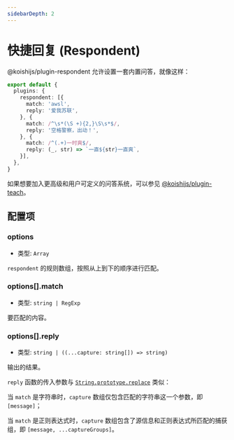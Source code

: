 ```yaml
---
sidebarDepth: 2
---
```


# 快捷回复 (Respondent)

@koishijs/plugin-respondent 允许设置一套内置问答，就像这样：

```ts title=koishi.ts
export default {
  plugins: {
    respondent: [{
      match: 'awsl',
      reply: '爱我苏联',
    }, {
      match: /^\s*(\S +){2,}\S\s*$/,
      reply: '空格警察，出动！',
    }, {
      match: /^(.+)一时爽$/,
      reply: (_, str) => `一直${str}一直爽`,
    }],
  },
}
```

<panel-view :messages="[
  ['Alice', 'awsl'],
  ['Koishi', '爱我苏联'],
  ['Bob', '久 等 了'],
  ['Koishi', '空格警察，出动！'],
  ['Carol', '挖坑一时爽'],
  ['Koishi', '一直挖坑一直爽'],
]"/>

如果想要加入更高级和用户可定义的问答系统，可以参见 [@koishijs/plugin-teach](../teach/index.md)。

## 配置项

### options

- 类型: `Array`

`respondent` 的规则数组，按照从上到下的顺序进行匹配。

### options[].match

- 类型: `string | RegExp`

要匹配的内容。

### options[].reply

- 类型: `string | ((...capture: string[]) => string)`

输出的结果。

`reply` 函数的传入参数与 [`String.prototype.replace`](https://developer.mozilla.org/zh-CN/docs/Web/JavaScript/Reference/Global_Objects/String/replace#%E5%8F%82%E6%95%B0) 类似：

当 `match` 是字符串时，`capture` 数组仅包含匹配的字符串这一个参数，即 `[message]`；

当 `match` 是正则表达式时，`capture` 数组包含了源信息和正则表达式所匹配的捕获组，即 `[message, ...captureGroups]`。
